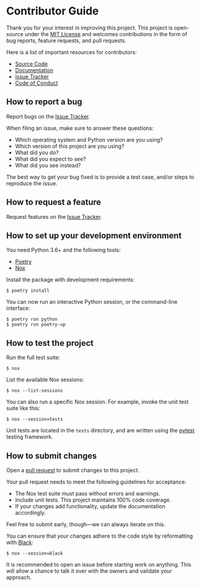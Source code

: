 # Contributor Guide

Thank you for your interest in improving this project.
This project is open-source under the [MIT License] and
welcomes contributions in the form of bug reports, feature requests, and pull requests.

Here is a list of important resources for contributors:

- [Source Code]
- [Documentation]
- [Issue Tracker]
- [Code of Conduct]

[mit license]: https://opensource.org/licenses/MIT
[source code]: https://github.com/cjolowicz/poetry-up
[documentation]: https://poetry-up.readthedocs.io/
[issue tracker]: https://github.com/cjolowicz/poetry-up/issues
[code of conduct]: CODE_OF_CONDUCT.md

## How to report a bug

Report bugs on the [Issue Tracker].

When filing an issue, make sure to answer these questions:

- Which operating system and Python version are you using?
- Which version of this project are you using?
- What did you do?
- What did you expect to see?
- What did you see instead?

The best way to get your bug fixed is to provide a test case,
and/or steps to reproduce the issue.

## How to request a feature

Request features on the [Issue Tracker].

## How to set up your development environment

You need Python 3.6+ and the following tools:

- [Poetry]
- [Nox]

Install the package with development requirements:

```console
$ poetry install
```

You can now run an interactive Python session,
or the command-line interface:

```console
$ poetry run python
$ poetry run poetry-up
```

[poetry]: https://python-poetry.org/
[nox]: https://nox.thea.codes/

## How to test the project

Run the full test suite:

```console
$ nox
```

List the available Nox sessions:

```console
$ nox --list-sessions
```

You can also run a specific Nox session.
For example, invoke the unit test suite like this:

```console
$ nox --session=tests
```

Unit tests are located in the `tests` directory,
and are written using the [pytest] testing framework.

[pytest]: https://pytest.readthedocs.io/

## How to submit changes

Open a [pull request] to submit changes to this project.

Your pull request needs to meet the following guidelines for acceptance:

- The Nox test suite must pass without errors and warnings.
- Include unit tests. This project maintains 100% code coverage.
- If your changes add functionality, update the documentation accordingly.

Feel free to submit early, though—we can always iterate on this.

You can ensure that your changes adhere to the code style by reformatting with [Black]:

```console
$ nox --session=black
```

It is recommended to open an issue before starting work on anything.
This will allow a chance to talk it over with the owners and validate your approach.

[pull request]: https://github.com/cjolowicz/poetry-up/pulls
[black]: https://black.readthedocs.io/
